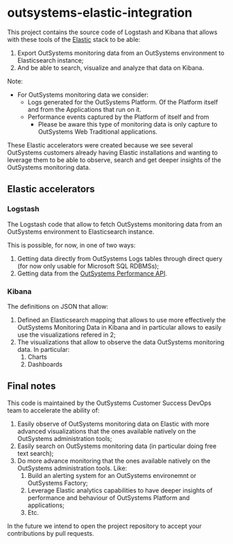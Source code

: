 # outsystems-elastic-integration

This project contains the source code of Logstash and Kibana that allows with these tools of the [Elastic](elastic.co/) stack to be able:
1. Export OutSystems monitoring data from an OutSystems environment to Elasticsearch instance;
2. And be able to search, visualize and analyze that data on Kibana.

Note:
- For OutSystems monitoring data we consider:
    - Logs generated for the OutSystems Platform. Of the Platform itself and from the Applications that run on it.
    - Performance events captured by the Platform of itself and from 
        - Please be aware this type of monitoring data is only capture to OutSystems Web Traditional applications.


These Elastic accelerators were created because we see several OutSystems customers already having Elastic installations and wanting to leverage them to be able to observe, search and get deeper insights of the OutSystems monitoring data.


## Elastic accelerators
### Logstash
The Logstash code that allow to fetch OutSystems monitoring data from an OutSystems environment to Elasticsearch instance.

This is possible, for now, in one of two ways:
1. Getting data directly from OutSystems Logs tables through direct query (for now only usable for Microsoft SQL RDBMSs);
2. Getting data from the [OutSystems Performance API](https://success.outsystems.com/Documentation/11/Reference/OutSystems_APIs/PerformanceMonitoring_API).



### Kibana
The definitions on JSON that allow:
1. Defined an Elasticsearch mapping that allows to use more effectively the OutSystems Monitoring Data in Kibana and in particular allows to easily use the visualizations refered in 2;
2. The visualizations that allow to observe the data OutSystems monitoring data. In particular:
    1. Charts
    2. Dashboards


## Final notes
This code is maintained by the OutSystems Customer Success DevOps team to accelerate the ability of:
1. Easily observe of OutSystems monitoring data on Elastic with more advanced visualizations that the ones available natively on the OutSystems administration tools;
2. Easily search on OutSystems monitoring data (in particular doing free text search);
3. Do more advance monitoring that the ones available natively on the OutSystems administration tools. Like:
    1. Build an alerting system for an OutSystems environemnt or OutSystems Factory;
    2. Leverage Elastic analytics capabilities to have deeper insights of performance and behaviour of OutSystems Platform and applications;
    3. Etc.


In the future we intend to open the project repository to accept your contributions by pull requests.